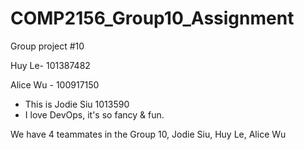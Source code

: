 # COMP2156_Group10_Assignment
Group project #10

Huy Le- 101387482

Alice Wu - 100917150

- This is Jodie Siu 1013590
- I love DevOps, it's so fancy & fun.


We have 4 teammates in the Group 10, Jodie Siu, Huy Le, Alice Wu



